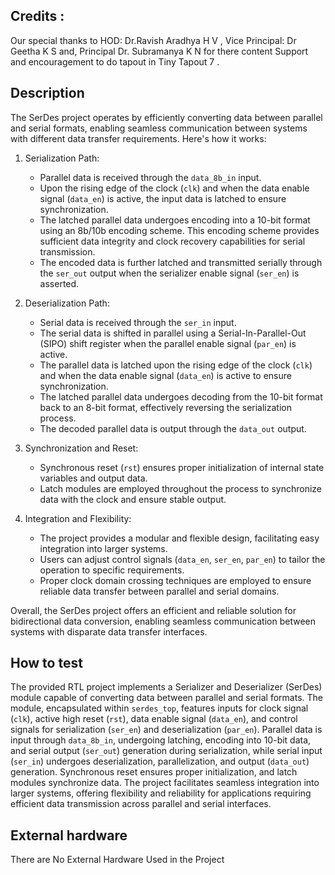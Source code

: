<!---

This file is used to generate your project datasheet. Please fill in the information below and delete any unused
sections.

You can also include images in this folder and reference them in the markdown. Each image must be less than
512 kb in size, and the combined size of all images must be less than 1 MB.
-->

## Credits :
 Our special thanks to HOD: Dr.Ravish Aradhya H V , Vice Principal: Dr Geetha K S and, Principal Dr. Subramanya K N for there content Support and encouragement to do tapout in Tiny Tapout 7 .

## Description

The SerDes project operates by efficiently converting data between parallel and serial formats, enabling seamless communication between systems with different data transfer requirements. Here's how it works:

1. Serialization Path:
   - Parallel data is received through the `data_8b_in` input.
   - Upon the rising edge of the clock (`clk`) and when the data enable signal (`data_en`) is active, the input data is latched to ensure synchronization.
   - The latched parallel data undergoes encoding into a 10-bit format using an 8b/10b encoding scheme. This encoding scheme provides sufficient data integrity and clock recovery capabilities for serial transmission.
   - The encoded data is further latched and transmitted serially through the `ser_out` output when the serializer enable signal (`ser_en`) is asserted.

2. Deserialization Path:
   - Serial data is received through the `ser_in` input.
   - The serial data is shifted in parallel using a Serial-In-Parallel-Out (SIPO) shift register when the parallel enable signal (`par_en`) is active.
   - The parallel data is latched upon the rising edge of the clock (`clk`) and when the data enable signal (`data_en`) is active to ensure synchronization.
   - The latched parallel data undergoes decoding from the 10-bit format back to an 8-bit format, effectively reversing the serialization process.
   - The decoded parallel data is output through the `data_out` output.

3. Synchronization and Reset:
   - Synchronous reset (`rst`) ensures proper initialization of internal state variables and output data.
   - Latch modules are employed throughout the process to synchronize data with the clock and ensure stable output.

4. Integration and Flexibility:
   - The project provides a modular and flexible design, facilitating easy integration into larger systems.
   - Users can adjust control signals (`data_en`, `ser_en`, `par_en`) to tailor the operation to specific requirements.
   - Proper clock domain crossing techniques are employed to ensure reliable data transfer between parallel and serial domains.

Overall, the SerDes project offers an efficient and reliable solution for bidirectional data conversion, enabling seamless communication between systems with disparate data transfer interfaces.

## How to test

The provided RTL project implements a Serializer and Deserializer (SerDes) module capable of converting data between parallel and serial formats. The module, encapsulated within `serdes_top`, features inputs for clock signal (`clk`), active high reset (`rst`), data enable signal (`data_en`), and control signals for serialization (`ser_en`) and deserialization (`par_en`). Parallel data is input through `data_8b_in`, undergoing latching, encoding into 10-bit data, and serial output (`ser_out`) generation during serialization, while serial input (`ser_in`) undergoes deserialization, parallelization, and output (`data_out`) generation. Synchronous reset ensures proper initialization, and latch modules synchronize data. The project facilitates seamless integration into larger systems, offering flexibility and reliability for applications requiring efficient data transmission across parallel and serial interfaces.

## External hardware

There are No External Hardware Used in the Project
